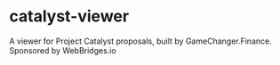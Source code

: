 # catalyst-viewer
A viewer for Project Catalyst proposals, built by GameChanger.Finance. Sponsored by WebBridges.io
